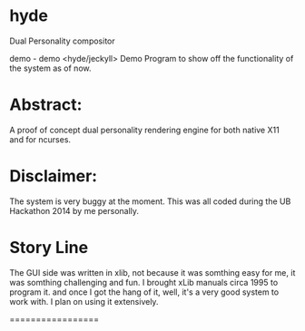 hyde
====

Dual Personality compositor

demo - demo <hyde/jeckyll>
Demo Program to show off the functionality of the system as of now.

Abstract:
===============
A proof of concept dual personality rendering engine for both native X11
and for ncurses.

Disclaimer:
===============
The system is very buggy at the moment.
This was all coded during the UB Hackathon 2014 by me personally.

Story Line
===============
The GUI side was written in xlib, not because it was somthing easy for
me, it was somthing challenging and fun. I brought xLib manuals circa
1995 to program it. and once I got the hang of it, well, it's a very
good system to work with. I plan on using it extensively.

=================
